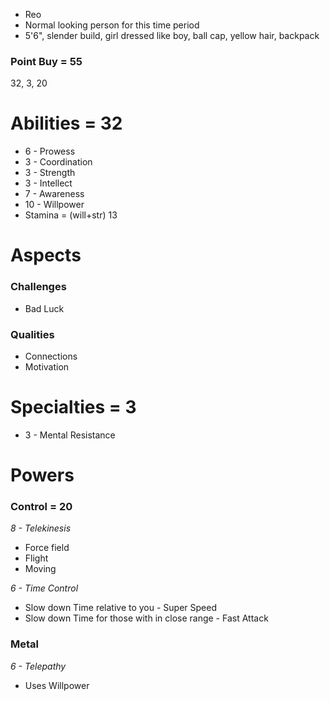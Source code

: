 - Reo
- Normal looking person for this time period
- 5'6", slender build, girl dressed like boy, ball cap, yellow hair, backpack

### Point Buy = 55

32, 3, 20

# Abilities = 32
- 6 - Prowess
- 3 - Coordination
- 3 - Strength
- 3 - Intellect
- 7 - Awareness
- 10 - Willpower
- Stamina = (will+str) 13

# Aspects

### Challenges
- Bad Luck

### Qualities
- Connections
- Motivation

# Specialties = 3

- 3 - Mental Resistance

# Powers

### Control = 20

*8 - Telekinesis*

- Force field
- Flight
- Moving

*6 - Time Control*

- Slow down Time relative to you - Super Speed
- Slow down Time for those with in close range - Fast Attack

### Metal

*6 - Telepathy*

- Uses Willpower
